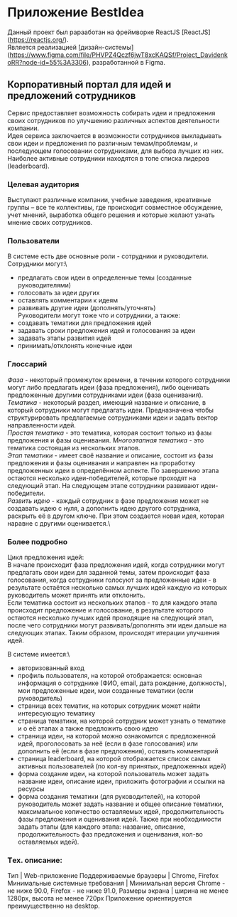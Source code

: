 # Приложение BestIdea

Данный проект был рарааботан на фреймворке ReactJS [ReactJS] (https://reactjs.org/).\
Является реализацией [дизайн-системы] (https://www.figma.com/file/PHVPZ4Qczf6jwT8xcKAQSf/Project_DavidenkoRR?node-id=55%3A3306), разработанной в Figma.

## Корпоративный портал для идей и предложений сотрудников

Сервис предоставляет возможность собирать идеи и предложения своих сотрудников по улучшению различных аспектов деятельности компании.\
Идея сервиса заключается в возможности сотрудников выкладывать свои идеи и предложения по различным темам/проблемам, и последующем голосовании сотрудниками, для выбора лучших из них.\
Наиболее активные сотрудники находятся в топе списка лидеров (leaderboard).

### Целевая аудитория

Выступают различные компании, учебные заведения, креативные группы – все те коллективы, где происходит совместное обсуждение, учет мнений, выработка общего решения и которые желают узнать мнение своих сотрудников.

### Пользователи

В системе есть две основные роли - сотрудники и руководители.\
Сотрудники могут:\
- предлагать свои идеи в определенные темы (созданные руководителями)
- голосовать за идеи других
- оставлять комментарии к идеям
- развивать другие идеи (дополнять/уточнять)\
Руководители могут тоже что и сотрудники, а также:
- создавать тематики для предложения идей
- задавать сроки предложения идей и голосования за идеи
- задавать этапы развития идей
- принимать/отклонять конечные идеи

### Глоссарий

*Фаза* - некоторый промежуток времени, в течении которого сотрудники могут либо предлагать идеи (фаза предложения), либо оценивать предложенные другими сотрудниками идеи (фаза оценивания).\
*Тематика* - некоторый раздел, имеющий название и описание, в который сотрудники могут предлагать идеи. Предназначена чтобы структурировать предлагаемые сотрудниками идеи и задать вектор направленности идей.\
*Простая тематика* - это тематика, которая состоит только из фазы предложения и фазы оценивания.
*Многоэтапная тематика* - это тематика состоящая из нескольких этапов.\
*Этап тематики* - имеет своё название и описание, состоит из фазы предложения и фазы оценивания и направлен на проработку предложенных идеи в определённом аспекте. По завершению этапа остаются несколько идеи-победителей, которые проходят на следующий этап. На следующем этапе сотрудники развивают идеи-победители.\
*Развить идею* - каждый сотрудник в фазе предложения может не создавать идею  с нуля, а дополнить идею другого сотрудника, раскрыть её в другом ключе. При этом создается новая идея, которая наравне с другими оценивается.\

### Более подробно

Цикл предложения идей:\
В начале происходит фаза предложения идей, когда сотрудники могут предлагать свои идеи для заданной темы, затем происходит фаза голосования, когда сотрудники голосуют за предложенные идеи - в результате остаётся несколько самых лучших идей каждую из которых руководитель может принять или отклонить.\
Если тематика состоит из нескольких этапов - то для каждого этапа происходит предложение и голосование, в результате которого остаются несколько лучших идей проходящие на следующий этап, после чего сотрудники могут развивать/дополнять эти идеи дальше на следующих этапах. Таким образом, происходят итерации улучшения идей.

В системе имеется:\
- авторизованный вход
- профиль пользователя, на которой отображается: основная информация о сотруднике (ФИО, email, дата рождение, должность), мои предложенные идеи, мои созданные тематики (если руководитель)
- страница всех тематик, на которых сотрудник может найти интересующую тематику
- страница тематики, на которой сотрудник может узнать о тематике и о её этапах а также предложить свою идею
- страница идеи, на которой можно ознакомится с предложенной идей, проголосовать за неё (если в фазе голосования) или дополнить её (если в фазе предложения), оставить комментарий
- страница leaderboard, на которой отображается список самых активных пользователей (по кол-ву принятых, предложенных идей)
- форма создание идеи, на которой пользователь может задать название идеи, описание идеи, приложить фотографии и ссылки на ресурсы
- форма создания тематики (для руководителей), на которой руководитель может задать название и общее описание тематики, максимальное количество оставляемых идей, продолжительность фазы предложения и оценивания идей. Также при необходимости задать этапы (для каждого этапа: название, описание, продолжительность фаз предложения и оценивания, кол-во оставляемых идей).

### Тex. описание:
Тип | Web-приложение
Поддерживаемые браузеры | Chrome, Firefox
Минимальные системные требования |
Минимальная версия Chrome - не ниже 90.0, Firefox - не ниже 91.0,
Размеры экрана | ширина не менее 1280px, высота не менее 720px
Приложение ориентируется преимущественно на desktop.
